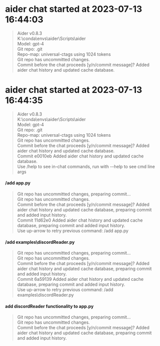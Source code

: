 
# aider chat started at 2023-07-13 16:44:03

> Aider v0.8.3  
> K:\conda\envs\aider\Scripts\aider  
> Model: gpt-4  
> Git repo: .git  
> Repo-map: universal-ctags using 1024 tokens  
> Git repo has uncommitted changes.  
> Commit before the chat proceeds [y/n/commit message]? Added aider chat history and updated cache database.  

# aider chat started at 2023-07-13 16:44:35

> Aider v0.8.3  
> K:\conda\envs\aider\Scripts\aider  
> Model: gpt-4  
> Git repo: .git  
> Repo-map: universal-ctags using 1024 tokens  
> Git repo has uncommitted changes.  
> Commit before the chat proceeds [y/n/commit message]? Added aider chat history and updated cache database.  
> Commit e0010eb Added aider chat history and updated cache database.  
> Use /help to see in-chat commands, run with --help to see cmd line args  

#### /add app.py  
> Git repo has uncommitted changes, preparing commit...  
> Git repo has uncommitted changes.  
> Commit before the chat proceeds [y/n/commit message]? Added aider chat history and updated cache database, preparing commit and added input history.  
> Commit 11d62e0 Added aider chat history and updated cache database, preparing commit and added input history.  
> Use up-arrow to retry previous command: /add app.py  

#### /add examples\discordReader.py  
> Git repo has uncommitted changes, preparing commit...  
> Git repo has uncommitted changes.  
> Commit before the chat proceeds [y/n/commit message]? Added aider chat history and updated cache database, preparing commit and added input history.  
> Commit 6a59139 Added aider chat history and updated cache database, preparing commit and added input history.  
> Use up-arrow to retry previous command: /add examples\discordReader.py  

#### add discordReader functionality to app.py  
> Git repo has uncommitted changes, preparing commit...  
> Git repo has uncommitted changes.  
> Commit before the chat proceeds [y/n/commit message]? Added aider chat history and updated cache database, preparing commit and added input history.  
